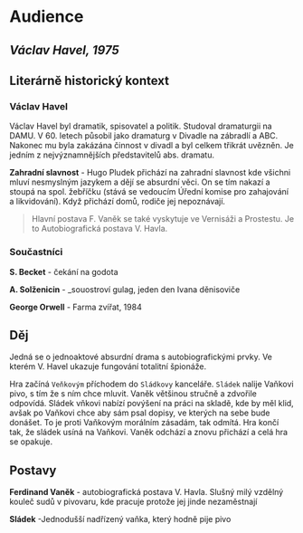 # Audience
## _Václav Havel, 1975_

## Literárně historický kontext

### Václav Havel

Václav Havel byl dramatik, spisovatel a politik. Studoval dramaturgii na DAMU. V 60. letech působil jako dramaturg v Divadle na zábradlí a ABC. Nakonec mu byla zakázána činnost v divadl a byl celkem třikrát uvězněn. Je jedním z nejvýznamnějších představitelů abs. dramatu.

__Zahradní slavnost__ - Hugo Pludek přichází na zahradní slavnost kde všichni mluví nesmyslným jazykem a dějí se absurdní věci. On se tím nakazí a stoupá na spol. žebříčku (stává se vedoucím Úřední komise pro zahajování a likvidování). Když přichází domů, rodiče jej nepoznávají.

> Hlavní postava F. Vaněk se také vyskytuje ve Vernisáži a Prostestu. Je to Autobiografická postava V. Havla.

### Součastníci

__S. Becket__ - čekání na godota

__A. Solženicin__ - _souostroví gulag, jeden den Ivana děnisoviče

__George Orwell__ - Farma zvířat, 1984

## Děj

Jedná se o jednoaktové absurdní drama s autobiografickými prvky. Ve kterém V. Havel ukazuje fungování totalitní špionáže.

Hra začíná `Veňkovým` příchodem do `Sládkovy` kanceláře. `Sládek` nalije Vaňkovi pivo, s tím že s ním chce mluvit. Vaněk většinou stručně a zdvořile odpovídá. Sládek vňkovi nabízí povýšení na práci na skladě, kde by měl klid, avšak po Vaňkovi chce aby sám psal dopisy, ve kterých na sebe bude donášet. To je proti Vaňkovým morálním zásadám, tak odmítá. Hra končí tak, že sládek usíná na Vaňkovi. Vaněk odchází a znovu přichází a celá hra se opakuje.

## Postavy

__Ferdinand Vaněk__ - autobiografická postava V. Havla. Slušný milý vzdělný kouleč sudů v pivovaru, kde pracuje protože jej jinde nezaměstnají

__Sládek__ -Jednodušší nadřízený vaňka, který hodně pije pivo